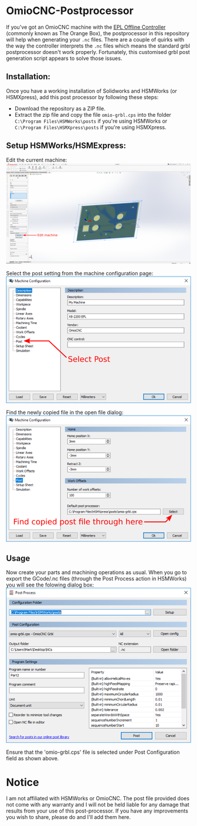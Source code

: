 # OmioCNC-Postprocessor
If you've got an OmioCNC machine with the [EPL Offline Controller](https://www.omiocnc.com/epl-4f-control-system/) (commonly known as The Orange Box), the postprocessor in this repository will help when generating your `.nc` files.
There are a couple of quirks with the way the controller interprets the `.nc` files which means the standard grbl postprocessor doesn't work properly.
Fortunately, this customised grbl post generation script appears to solve those issues.


## Installation:
Once you have a working installation of Solidworks and HSMWorks (or HSMXpress), add this post processor by following these steps:

* Download the repository as a ZIP file.
* Extract the zip file and copy the file `omio-grbl.cps` into the folder `C:\Program Files\HSMWorks\posts` if you're using HSMWorks or `C:\Program Files\HSMXpress\posts` if you're using HSMXpress.

## Setup HSMWorks/HSMExpress:

Edit the current machine:
![Selecting post file](https://raw.githubusercontent.com/MarkHedleyJones/OmioCNC-Postprocessor/master/images/Edit-Machine-edited.PNG)

Select the post setting from the machine configuration page:
![Machine configuration 1](https://raw.githubusercontent.com/MarkHedleyJones/OmioCNC-Postprocessor/master/images/MachineConfig1-edited.PNG)

Find the newly copied file in the open file dialog:
![Machine configuration 1](https://raw.githubusercontent.com/MarkHedleyJones/OmioCNC-Postprocessor/master/images/MachineConfig2-edited.PNG)

## Usage
Now create your parts and machining operations as usual.
When you go to export the GCode/.nc files (through the Post Process action in HSMWorks) you will see the folowing dialog box:
![Machine configuration 1](https://raw.githubusercontent.com/MarkHedleyJones/OmioCNC-Postprocessor/master/images/PostScreen.PNG)

Ensure that the 'omio-grbl.cps' file is selected under Post Configuration field as shown above.

# Notice
I am not affiliated with HSMWorks or OmioCNC.
The post file provided does not come with any warranty and I will not be held liable for any damage that results from your use of this post-processor.
If you have any improvements you wish to share, please do and I'll add them here.
